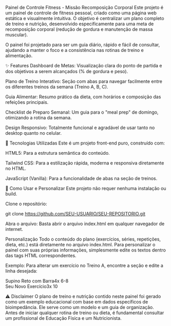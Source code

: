 Painel de Controle Fitness - Missão Recomposição Corporal
Este projeto é um painel de controle de fitness pessoal, criado como uma página web estática e visualmente intuitiva. O objetivo é centralizar um plano completo de treino e nutrição, desenvolvido especificamente para uma meta de recomposição corporal (redução de gordura e manutenção de massa muscular).

O painel foi projetado para ser um guia diário, rápido e fácil de consultar, ajudando a manter o foco e a consistência nas rotinas de treino e alimentação.

✨ Features
Dashboard de Metas: Visualização clara do ponto de partida e dos objetivos a serem alcançados (% de gordura e peso).

Plano de Treino Interativo: Seção com abas para navegar facilmente entre os diferentes treinos da semana (Treino A, B, C).

Guia Alimentar: Resumo prático da dieta, com horários e composição das refeições principais.

Checklist de Preparo Semanal: Um guia para o "meal prep" de domingo, otimizando a rotina da semana.

Design Responsivo: Totalmente funcional e agradável de usar tanto no desktop quanto no celular.

🚀 Tecnologias Utilizadas
Este é um projeto front-end puro, construído com:

HTML5: Para a estrutura semântica do conteúdo.

Tailwind CSS: Para a estilização rápida, moderna e responsiva diretamente no HTML.

JavaScript (Vanilla): Para a funcionalidade de abas na seção de treinos.

🔧 Como Usar e Personalizar
Este projeto não requer nenhuma instalação ou build.

Clone o repositório:

git clone https://github.com/SEU-USUARIO/SEU-REPOSITORIO.git

Abra o arquivo:
Basta abrir o arquivo index.html em qualquer navegador de internet.

Personalização
Todo o conteúdo do plano (exercícios, séries, repetições, dieta, etc.) está diretamente no arquivo index.html. Para personalizar o painel com suas próprias informações, simplesmente edite os textos dentro das tags HTML correspondentes.

Exemplo: Para alterar um exercício no Treino A, encontre a seção <!-- TREINO A --> e edite a linha desejada:

<!-- Linha original -->
<div class="workout-card bg-gray-700 p-3 rounded-md flex justify-between items-center"><span>Supino Reto com Barra</span><span class="font-bold text-emerald-400">4x 6-8</span></div>

<!-- Linha editada -->
<div class="workout-card bg-gray-700 p-3 rounded-md flex justify-between items-center"><span>Seu Novo Exercício</span><span class="font-bold text-emerald-400">3x 10</span></div>

⚠️ Disclaimer
O plano de treino e nutrição contido neste painel foi gerado como um exemplo educacional com base em dados específicos de bioimpedância. Ele serve como um modelo e um guia de organização. Antes de iniciar qualquer rotina de treino ou dieta, é fundamental consultar um profissional de Educação Física e um Nutricionista.